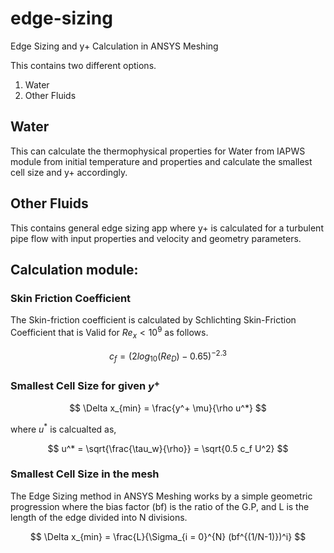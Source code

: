 # edge-sizing
Edge Sizing and y+ Calculation in ANSYS Meshing

This contains two different options.

1. Water
2. Other Fluids

## Water

This can calculate the thermophysical properties for Water from IAPWS module from initial temperature and properties and calculate the smallest cell size and y+ accordingly.

## Other Fluids

This contains general edge sizing app where y+ is calculated for a turbulent pipe flow with input properties and velocity and geometry parameters.

## Calculation module:

### Skin Friction Coefficient
The Skin-friction coefficient is calculated by Schlichting Skin-Friction Coefficient that is Valid for $Re_x < 10^9$ as follows.

$$
c_f = (2 log_{10}(Re_D) - 0.65)^{-2.3}
$$

### Smallest Cell Size for given $y^+$

$$
\Delta x_{min} = \frac{y^+ \mu}{\rho u^*} 
$$

where $u^*$ is calcualted as,

$$
u^*  = \sqrt{\frac{\tau_w}{\rho}} = \sqrt{0.5 c_f U^2}
$$

### Smallest Cell Size in the mesh
The Edge Sizing method in ANSYS Meshing works by a simple geometric progression where the bias factor (bf) is the ratio of the G.P, and L is the length of the edge divided into N divisions.

$$
\Delta x_{min} = \frac{L}{\Sigma_{i = 0}^{N} (bf^{(1/N-1)})^i}
$$

